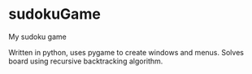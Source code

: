 # sudokuGame
My sudoku game

Written in python, uses pygame to create windows and menus. Solves board using recursive backtracking algorithm.
